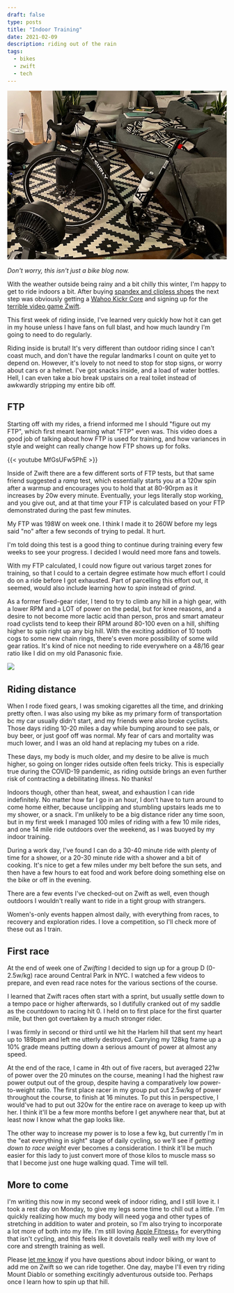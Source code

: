 ```yaml
---
draft: false
type: posts
title: "Indoor Training"
date: 2021-02-09
description: riding out of the rain
tags:
  - bikes
  - zwift
  - tech
---
```


![check out the fans](/zwiftbike.jpeg)

_Don't worry, this isn't just a bike blog now._

With the weather outside being rainy and a bit chilly this winter, I'm happy to get to ride indoors a bit. After buying [spandex and clipless shoes](/posts/2021-01-30-going-clipless/) the next step was obviously getting a [Wahoo Kickr Core](https://www.wahoofitness.com/devices/bike-trainers/kickr-core-indoor-smart-trainer) and signing up for the [terrible video game Zwift](https://www.zwift.com). 

This first week of riding inside, I've learned very quickly how hot it can get in my house unless I have fans on full blast, and how much laundry I'm going to need to do regularly. 

Riding inside is brutal! It's very different than outdoor riding since I can't coast much, and don't have the regular landmarks I count on quite yet to depend on. However, it's lovely to not need to stop for stop signs, or worry about cars or a helmet. I've got snacks inside, and a load of water bottles. Hell, I can even take a bio break upstairs on a real toilet instead of awkwardly stripping my entire bib off. 

## FTP

Starting off with my rides, a friend informed me I should "figure out my FTP", which first meant learning what "FTP" even was. This video does a good job of talking about how FTP is used for training, and how variances in style and weight can really change how FTP shows up for folks.

{{< youtube MfGsUFw5PhE >}}

Inside of Zwift there are a few different sorts of FTP tests, but that same friend suggested a _ramp_ test, which essentially starts you at a 120w spin after a warmup and encourages you to hold that at 80-90rpm as it increases by 20w every minute. Eventually, your legs literally stop working, and you give out, and at that time your FTP is calculated based on your FTP demonstrated during the past few minutes.

My FTP was 198W on week one. I think I made it to 260W before my legs said "no" after a few seconds of trying to pedal. It hurt.

I'm told doing this test is a good thing to continue during training every few weeks to see your progress. I decided I would need more fans and towels.

With my FTP calculated, I could now figure out various target zones for training, so that I could to a certain degree estimate how much effort I could do on a ride before I got exhausted. Part of parcelling this effort out, it seemed, would also include learning how to _spin_ instead of _grind_.

As a former fixed-gear rider, I tend to try to climb any hill in a high gear, with a lower RPM and a LOT of power on the pedal, but for knee reasons, and a desire to not become more lactic acid than person, pros and smart amateur road cyclists tend to keep their RPM around 80-100 even on a hill, shifting higher to spin right up any big hill. With the exciting addition of 10 tooth cogs to some new chain rings, there's even more possibility of some wild gear ratios. It's kind of nice not needing to ride everywhere on a 48/16 gear ratio like I did on my old Panasonic fixie.

![](/panasonic.jpeg)

## Riding distance

When I rode fixed gears, I was smoking cigarettes all the time, and drinking pretty often. I was also using my bike as my primary form of transportation bc my car usually didn't start, and my friends were also broke cyclists. Those days riding 10-20 miles a day while bumping around to see pals, or buy beer, or just goof off was normal. My fear of cars and mortality was much lower, and I was an old hand at replacing my tubes on a ride.

These days, my body is much older, and my desire to be alive is much higher, so going on longer rides outside often feels tricky. This is especially true during the COVID-19 pandemic, as riding outside brings an even further risk of contracting a debilitating illness. No thanks!

Indoors though, other than heat, sweat, and exhaustion I can ride indefinitely. No matter how far I go in an hour, I don't have to turn around to come home either, because unclipping and stumbling upstairs leads me to my shower, or a snack. I'm unlikely to be a big distance rider any time soon, but in my first week I managed 100 miles of riding with a few 10 mile rides, and one 14 mile ride outdoors over the weekend, as I was buoyed by my indoor training.

During a work day, I've found I can do a 30-40 minute ride with plenty of time for a shower, or a 20-30 minute ride with a shower and a bit of cooking. It's nice to get a few miles under my belt before the sun sets, and then have a few hours to eat food and work before doing something else on the bike or off in the evening.

There are a few events I've checked-out on Zwift as well, even though outdoors I wouldn't really want to ride in a tight group with strangers. 

Women's-only events happen almost daily, with everything from races, to recovery and exploration rides. I love a competition, so I'll check more of these out as I train.

## First race

At the end of week one of _Zwifting_ I decided to sign up for a group D (0-2.5w/kg) race around Central Park in NYC. I watched a few videos to prepare, and even read race notes for the various sections of the course.

I learned that Zwift races often start with a sprint, but usually settle down to a tempo pace or higher afterwards, so I dutifully cranked out of my saddle as the  countdown to racing hit 0. I held on to first place for the first quarter mile, but then got overtaken by a much stronger rider.

I was firmly in second or third until we hit the Harlem hill that sent my heart up to 189bpm and left me utterly destroyed. Carrying my 128kg frame up a 10% grade means putting down a serious amount of power at almost any speed. 

At the end of the race, I came in 4th out of five racers, but averaged 221w of power over the 20 minutes on the course, meaning I had the highest raw power output out of the group, despite having a comparatively low power-to-weight ratio. The first place racer in my group put out 2.5w/kg of power throughout the course, to finish at 16 minutes. To put this in perspective, I would've had to put out 320w for the entire race on average to keep up with her. I think it'll be a few more months before I get anywhere near that, but at least now I know what the gap looks like.

The other way to increase my power is to lose a few kg, but currently I'm in the "eat everything in sight" stage of daily cycling, so we'll see if _getting down to race weight_ ever becomes a consideration. I think it'll be much easier for this lady to just convert more of those kilos to muscle mass so that I become just one huge walking quad. Time will tell.

## More to come

I'm writing this now in my second week of indoor riding, and I still love it. I took a rest day on Monday, to give my legs some time to chill out a little. I'm quickly realizing how much my body will need yoga and other types of stretching in addition to water and protein, so I'm also trying to incorporate a lot more of both into my life. I'm still loving [Apple Fitness+](/posts/2020-12-30-a-few-weeks-with-apple-fitness/) for everything that isn't cycling, and this feels like it dovetails really well with my love of core and strength training as well.

Please [let me know](mailto:hello@brookshelley.com) if you have questions about indoor biking, or want to add me on Zwift so we can ride together. One day, maybe I'll even try riding Mount Diablo or something excitingly adventurous outside too. Perhaps once I learn how to spin up that hill.